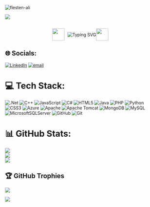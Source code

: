 
<p align="left"> <img src="https://komarev.com/ghpvc/?username=flesten-ali&label=Profile%20views&color=0e75b6&style=flat" alt="flesten-ali" /> </p>




<image src="https://user-images.githubusercontent.com/82146140/177695541-fbee7a11-8763-49a8-a520-416cc9a5b97c.svg"/>





<div style="display: flex; justify-content: center; align-items: center; width: 100%; margin-top: 30px;">
<image src="https://camo.githubusercontent.com/ac07a65a01b50154c7f050daf0b4172e88261fc205b75eae5b6c09f6f4295e35/68747470733a2f2f656d6f6a692e646973636f72642e73742f656d6f6a69732f37363862313038642d323734662d346634342d613633342d3834373762313665666365372e676966" width="40" style="margin-right: 10px;" />

  <img src="https://readme-typing-svg.demolab.com?font=Fira+Code&weight=500&pause=100&center=true&vCenter=true&width=435&lines=Welcome!;I'm+Falastin+Bawaqna." alt="Typing SVG" />


<image src="https://camo.githubusercontent.com/ac07a65a01b50154c7f050daf0b4172e88261fc205b75eae5b6c09f6f4295e35/68747470733a2f2f656d6f6a692e646973636f72642e73742f656d6f6a69732f37363862313038642d323734662d346634342d613633342d3834373762313665666365372e676966" width="40" style="margin-right: 10px;" />
</div>

## 🌐 Socials:
[![LinkedIn](https://img.shields.io/badge/LinkedIn-%230077B5.svg?logo=linkedin&logoColor=white)](https://www.linkedin.com/in/falastin-bawaqna-71178623a/)
[![email](https://img.shields.io/badge/Email-D14836?logo=gmail&logoColor=white)](mailto:flesten.ali@gmail.com)


# 💻 Tech Stack:
![.Net](https://img.shields.io/badge/.NET-5C2D91?style=for-the-badge&logo=.net&logoColor=white)
![C++](https://img.shields.io/badge/c++-%2300599C.svg?style=for-the-badge&logo=c%2B%2B&logoColor=white) ![JavaScript](https://img.shields.io/badge/javascript-%23323330.svg?style=for-the-badge&logo=javascript&logoColor=%23F7DF1E) ![C#](https://img.shields.io/badge/c%23-%23239120.svg?style=for-the-badge&logo=csharp&logoColor=white) ![HTML5](https://img.shields.io/badge/html5-%23E34F26.svg?style=for-the-badge&logo=html5&logoColor=white) ![Java](https://img.shields.io/badge/java-%23ED8B00.svg?style=for-the-badge&logo=openjdk&logoColor=white) ![PHP](https://img.shields.io/badge/php-%23777BB4.svg?style=for-the-badge&logo=php&logoColor=white) ![Python](https://img.shields.io/badge/python-3670A0?style=for-the-badge&logo=python&logoColor=ffdd54) ![CSS3](https://img.shields.io/badge/css3-%231572B6.svg?style=for-the-badge&logo=css3&logoColor=white) ![Azure](https://img.shields.io/badge/azure-%230072C6.svg?style=for-the-badge&logo=microsoftazure&logoColor=white)  ![Apache](https://img.shields.io/badge/apache-%23D42029.svg?style=for-the-badge&logo=apache&logoColor=white) ![Apache Tomcat](https://img.shields.io/badge/apache%20tomcat-%23F8DC75.svg?style=for-the-badge&logo=apache-tomcat&logoColor=black) ![MongoDB](https://img.shields.io/badge/MongoDB-%234ea94b.svg?style=for-the-badge&logo=mongodb&logoColor=white) ![MySQL](https://img.shields.io/badge/mysql-4479A1.svg?style=for-the-badge&logo=mysql&logoColor=white) ![MicrosoftSQLServer](https://img.shields.io/badge/Microsoft%20SQL%20Server-CC2927?style=for-the-badge&logo=microsoft%20sql%20server&logoColor=white) ![GitHub](https://img.shields.io/badge/github-%23121011.svg?style=for-the-badge&logo=github&logoColor=white) ![Git](https://img.shields.io/badge/git-%23F05033.svg?style=for-the-badge&logo=git&logoColor=white)

# 📊 GitHub Stats:

![](https://github-readme-stats.vercel.app/api?username=flesten-ali&theme=react&hide_border=false&include_all_commits=true&count_private=false)<br/>
![](https://nirzak-streak-stats.vercel.app/?user=flesten-ali&theme=react&hide_border=false)<br/>
![](https://github-readme-stats.vercel.app/api/top-langs/?username=flesten-ali&theme=react&hide_border=false&include_all_commits=true&count_private=false&layout=compact)

## 🏆 GitHub Trophies

![](https://github-profile-trophy.vercel.app/?username=flesten-ali&theme=nord&no-frame=false&no-bg=true&margin-w=4)

  
</p>
 

<img src="https://raw.githubusercontent.com/Trilokia/Trilokia/379277808c61ef204768a61bbc5d25bc7798ccf1/bottom_header.svg" />
